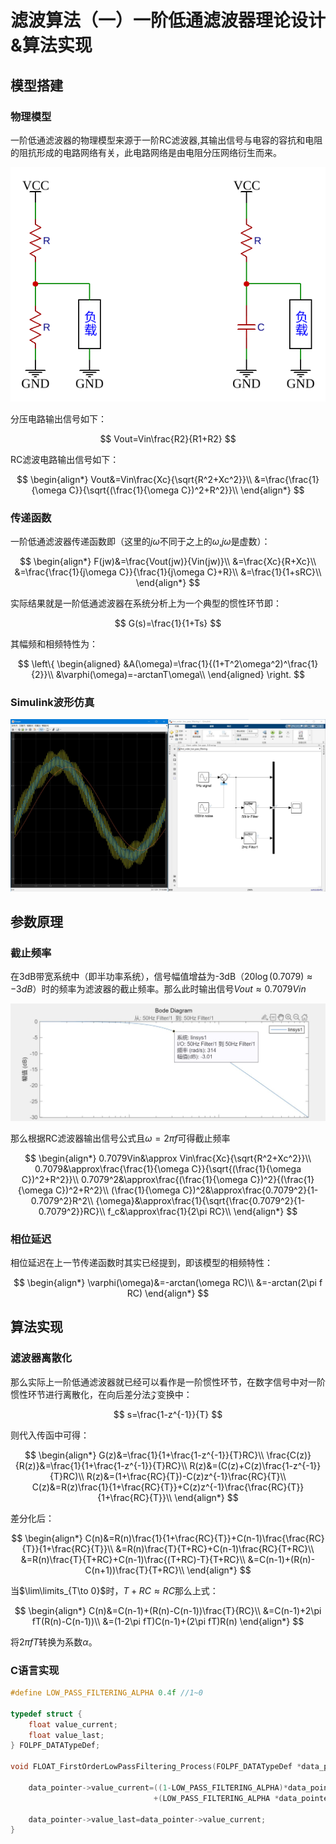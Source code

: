 # 滤波算法（一）一阶低通滤波器理论设计&算法实现

## 模型搭建

### 物理模型

一阶低通滤波器的物理模型来源于一阶RC滤波器,其输出信号与电容的容抗和电阻的阻抗形成的电路网络有关，此电路网络是由电阻分压网络衍生而来。

<center>

![RC&RC](../!image/240331/RR&RC.svg)

</center>

分压电路输出信号如下：

$$
Vout=Vin\frac{R2}{R1+R2}
$$

RC滤波电路输出信号如下：

$$
\begin{align*}
Vout&=Vin\frac{Xc}{\sqrt{R^2+Xc^2}}\\
    &=\frac{\frac{1}{\omega C}}{\sqrt{(\frac{1}{\omega C})^2+R^2}}\\
\end{align*}
$$

### 传递函数

一阶低通滤波器传递函数即（这里的$j\omega$不同于之上的$\omega$,$j\omega$是虚数）：

$$
\begin{align*}
F(jw)&=\frac{Vout(jw)}{Vin(jw)}\\
    &=\frac{Xc}{R+Xc}\\
    &=\frac{\frac{1}{j\omega C}}{\frac{1}{j\omega C}+R}\\
    &=\frac{1}{1+sRC}\\
\end{align*}
$$

实际结果就是一阶低通滤波器在系统分析上为一个典型的惯性环节即：

$$
G(s)=\frac{1}{1+Ts}
$$

其幅频和相频特性为：

$$
\left\{
\begin{aligned}
&A(\omega)=\frac{1}{(1+T^2\omega^2)^\frac{1}{2}}\\
&\varphi(\omega)=-arctanT\omega\\
\end{aligned}
\right.
$$

### Simulink波形仿真

![Simulink](../!image/240331/simulink.JPG)

## 参数原理

### 截止频率

在3dB带宽系统中（即半功率系统），信号幅值增益为-3dB（$20\log(0.7079)\approx-3dB$）时的频率为滤波器的截止频率。那么此时输出信号$Vout\approx0.7079Vin$

![Bode](../!image/240331/50Hz.JPG)

那么根据RC滤波器输出信号公式且$\omega=2\pi f$可得截止频率

$$
\begin{align*}
0.7079Vin&\approx Vin\frac{Xc}{\sqrt{R^2+Xc^2}}\\
0.7079&\approx\frac{\frac{1}{\omega C}}{\sqrt{(\frac{1}{\omega C})^2+R^2}}\\
0.7079^2&\approx\frac{(\frac{1}{\omega C})^2}{(\frac{1}{\omega C})^2+R^2}\\
(\frac{1}{\omega C})^2&\approx\frac{0.7079^2}{1-0.7079^2}R^2\\
{\omega}&\approx\frac{1}{\sqrt{\frac{0.7079^2}{1-0.7079^2}}RC}\\
f_c&\approx\frac{1}{2\pi RC}\\
\end{align*}
$$

### 相位延迟

相位延迟在上一节传递函数时其实已经提到，即该模型的相频特性：

$$
\begin{align*}
\varphi(\omega)&=-arctan(\omega RC)\\
    &=-arctan(2\pi f RC)
\end{align*}
$$

## 算法实现

### 滤波器离散化

那么实际上一阶低通滤波器就已经可以看作是一阶惯性环节，在数字信号中对一阶惯性环节进行离散化，在向后差分法$\mathcal{Z}$变换中：

$$
s=\frac{1-z^{-1}}{T}
$$

则代入传函中可得：

$$
\begin{align*}
G(z)&=\frac{1}{1+\frac{1-z^{-1}}{T}RC}\\
\frac{C(z)}{R(z)}&=\frac{1}{1+\frac{1-z^{-1}}{T}RC}\\
R(z)&=(C(z)+C(z)\frac{1-z^{-1}}{T}RC)\\
R(z)&=(1+\frac{RC}{T})-C(z)z^{-1}\frac{RC}{T}\\
C(z)&=R(z)\frac{1}{1+\frac{RC}{T}}+C(z)z^{-1}\frac{\frac{RC}{T}}{1+\frac{RC}{T}}\\
\end{align*}
$$

差分化后：

$$
\begin{align*}
C(n)&=R(n)\frac{1}{1+\frac{RC}{T}}+C(n-1)\frac{\frac{RC}{T}}{1+\frac{RC}{T}}\\
&=R(n)\frac{T}{T+RC}+C(n-1)\frac{RC}{T+RC}\\
&=R(n)\frac{T}{T+RC}+C(n-1)\frac{(T+RC)-T}{T+RC}\\
&=C(n-1)+(R(n)-C(n+1))\frac{T}{T+RC}\\
\end{align*}
$$

当$\lim\limits_{T\to 0}$时，$T+RC\approx RC$那么上式：

$$
\begin{align*}
C(n)&=C(n-1)+(R(n)-C(n-1))\frac{T}{RC}\\
&=C(n-1)+2\pi fT(R(n)-C(n-1))\\
&=(1-2\pi fT)C(n-1)+(2\pi fT)R(n)
\end{align*}
$$

将$2\pi fT$转换为系数$\alpha$。

### C语言实现

```c
#define LOW_PASS_FILTERING_ALPHA 0.4f //1~0

typedef struct {
    float value_current;
    float value_last;
} FOLPF_DATATypeDef;

void FLOAT_FirstOrderLowPassFiltering_Process(FOLPF_DATATypeDef *data_pointer){

    data_pointer->value_current=((1-LOW_PASS_FILTERING_ALPHA)*data_pointer->value_last)
                                +(LOW_PASS_FILTERING_ALPHA *data_pointer->value_current);

    data_pointer->value_last=data_pointer->value_current;
}

```
